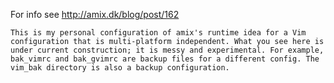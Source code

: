 
For info see http://amix.dk/blog/post/162
 
    This is my personal configuration of amix's runtime idea for a Vim configuration that is multi-platform independent. What you see here is under current construction; it is messy and experimental. For example, bak_vimrc and bak_gvimrc are backup files for a different config. The vim_bak directory is also a backup configuration. 
